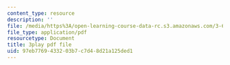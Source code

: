 ```yaml
---
content_type: resource
description: ''
file: /media/https%3A/open-learning-course-data-rc.s3.amazonaws.com/3-60-symmetry-structure-and-tensor-properties-of-materials-fall-2005/97eb7769433203b7c7d48d21a125ded1_2SYV_b3OelQ.pdf
file_type: application/pdf
resourcetype: Document
title: 3play pdf file
uid: 97eb7769-4332-03b7-c7d4-8d21a125ded1
---
```

